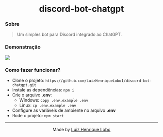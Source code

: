 <h1 align="center">
  discord-bot-chatgpt
</h1>

### Sobre

> Um simples bot para Discord integrado ao ChatGPT.

### Demonstração

<img src="https://user-images.githubusercontent.com/71144276/226792613-7879b70c-55df-4c11-8823-849bf341928f.png"/>

### Como fazer funcionar?

* Clone o projeto: `https://github.com/LuizHenriqueLobo1/discord-bot-chatgpt.git`
* Instale as dependências: `npm i`
* Crie o arquivo **.env**:
  * Windows: `copy .env.example .env`
  * Linux: `cp .env.example .env`
* Configure as variáveis de ambiente no arquivo **.env**
* Rode o projeto: `npm start`

---

<p align="center">
  Made by <a href="https://github.com/luizhenriquelobo1/" target="_blank">Luiz Henrique Lobo</a>
</p>